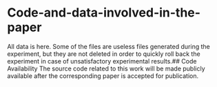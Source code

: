 # Code-and-data-involved-in-the-paper
All data  is here. Some of the files are useless files generated during the experiment, but they are not deleted in order to quickly roll back the experiment in case of unsatisfactory experimental results.## Code Availability
The source code related to this work will be made publicly available after the corresponding paper is accepted for publication.  

